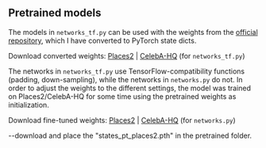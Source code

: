 ## Pretrained models
The models in `networks_tf.py` can be used with the weights from the [official repository](https://github.com/JiahuiYu/generative_inpainting/tree/v2.0.0#pretrained-models), which I have converted to PyTorch state dicts. 

Download converted weights: [Places2](https://drive.google.com/u/0/uc?id=1tvdQRmkphJK7FYveNAKSMWC6K09hJoyt&export=download) | [CelebA-HQ](https://drive.google.com/u/0/uc?id=1fTQVSKWwWcKYnmeemxKWImhVtFQpESmm&export=download) (for `networks_tf.py`)

The networks in `networks_tf.py` use TensorFlow-compatibility functions (padding, down-sampling), while the networks in `networks.py` do not. In order to adjust the weights to the different settings, the model was trained on Places2/CelebA-HQ for some time using the pretrained weights as initialization.

Download fine-tuned weights: [Places2](https://drive.google.com/u/0/uc?id=1L63oBNVgz7xSb_3hGbUdkYW1IuRgMkCa&export=download) | [CelebA-HQ](https://drive.google.com/u/0/uc?id=17oJ1dJ9O3hkl2pnl8l2PtNVf2WhSDtB7&export=download) (for `networks.py`)

--download and place the "states_pt_places2.pth" in the pretrained folder. 

